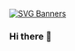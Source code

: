 [![SVG Banners](https://svg-banners.vercel.app/api?type=textBox&text1=UJWAL%10YADAV%20&width=800&height=400)](https://ujwal-yadav.github.io/personalwebsite/)
### Hi there 👋
